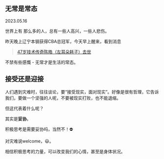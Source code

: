 ## 无常是常态

2023.05.16


世界上有 那么多的人，总有一些人高兴，一些人悲伤。

昨天晚上辽宁本钢获得CBA总冠军，今天早上醒来，看到消息
>[47岁技术传奇陈皓（左耳朵耗子）去世](https://www.thepaper.cn/newsDetail_forward_23087736)


不禁有些感慨 - 无常才是生活的常态。


## 接受还是迎接

人们遇到灾难时，往往谈论，要“接受现实，面对现实”。好像是很有哲理，它告诉我们，要做一个坚强的人呢，不要被现实打败，也不能退缩。

但这代表着什么呢？

其实是**妥协**。


积极思考是需要妥协吗，当然不！⛔

对灾难说welcome，😃。

相信积极思考的力量，可以改变我们的心情，甚至是身体状况。